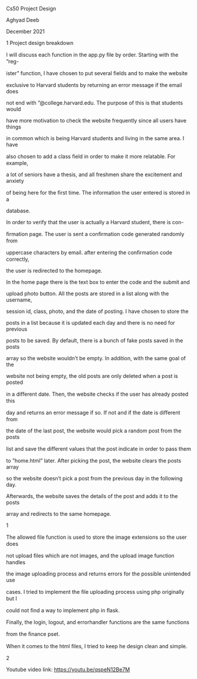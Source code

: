 ﻿

Cs50 Project Design

Aghyad Deeb

December 2021

1 Project design breakdown

I will discuss each function in the app.py ﬁle by order. Starting with the ”reg-

ister” function, I have chosen to put several ﬁelds and to make the website

exclusive to Harvard students by returning an error message if the email does

not end with ”@college.harvard.edu. The purpose of this is that students would

have more motivation to check the website frequently since all users have things

in common which is being Harvard students and living in the same area. I have

also chosen to add a class ﬁeld in order to make it more relatable. For example,

a lot of seniors have a thesis, and all freshmen share the excitement and anxiety

of being here for the ﬁrst time. The information the user entered is stored in a

database.

In order to verify that the user is actually a Harvard student, there is con-

ﬁrmation page. The user is sent a conﬁrmation code generated randomly from

uppercase characters by email. after entering the conﬁrmation code correctly,

the user is redirected to the homepage.

In the home page there is the text box to enter the code and the submit and

upload photo button. All the posts are stored in a list along with the username,

session id, class, photo, and the date of posting. I have chosen to store the

posts in a list because it is updated each day and there is no need for previous

posts to be saved. By default, there is a bunch of fake posts saved in the posts

array so the website wouldn’t be empty. In addition, with the same goal of the

website not being empty, the old posts are only deleted when a post is posted

in a diﬀerent date. Then, the website checks if the user has already posted this

day and returns an error message if so. If not and if the date is diﬀerent from

the date of the last post, the website would pick a random post from the posts

list and save the diﬀerent values that the post indicate in order to pass them

to ”home.html” later. After picking the post, the website clears the posts array

so the website doesn’t pick a post from the previous day in the following day.

Afterwards, the website saves the details of the post and adds it to the posts

array and redirects to the same homepage.

1





The allowed ﬁle function is used to store the image extensions so the user does

not upload ﬁles which are not images, and the upload image function handles

the image uploading process and returns errors for the possible unintended use

cases. I tried to implement the ﬁle uploading process using php originally but I

could not ﬁnd a way to implement php in ﬂask.

Finally, the login, logout, and errorhandler functions are the same functions

from the ﬁnance pset.

When it comes to the html ﬁles, I tried to keep he design clean and simple.

2

Youtube video link:
https://youtu.be/qspeN12Be7M
